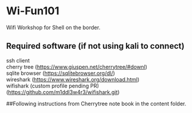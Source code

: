 # Wi-Fun101
 Wifi Workshop for Shell on the border.
 
 
## Required software (if not using kali to connect)
ssh client \
cherry tree (https://www.giuspen.net/cherrytree/#downl) \
sqlite browser (https://sqlitebrowser.org/dl/) \
wireshark (https://www.wireshark.org/download.html) \
wifishark (custom profile pending PR)(https://github.com/m1ddl3w4r3/wifishark.git) 


##Following instructions from Cherrytree note book in the content folder.
